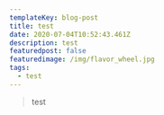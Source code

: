 ```yaml
---
templateKey: blog-post
title: test
date: 2020-07-04T10:52:43.461Z
description: test
featuredpost: false
featuredimage: /img/flavor_wheel.jpg
tags:
  - test
---
```

> test